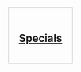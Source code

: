 <!DOCTYPE html>
<html lang="en">
<head>
  <meta charset="UTF-8">
  <meta name="viewport" content="width=device-width, initial-scale=1.0">
  <title>Restaurant</title>
  <style>
    /* Add your CSS styles here */
    .container { margin: 0 auto; max-width: 960px; }
    .tile { border: 1px solid #ccc; padding: 20px; text-align: center; }
    .row { display: flex; justify-content: space-around; }
  </style>
  <script src="js/jquery.min.js"></script>
  <script src="js/ajax-utils.js"></script>
</head>
<body>
  <div id="main-content">
    <div class="container">
      <div class="row">
        <div class="col-lg-4 col-md-6 col-sm-12">
          <a href="#" id="specialsTile" onclick="$dc.loadMenuItems('{{randomCategoryShortName}}');">
            <div class="tile">
              <h2>Specials</h2>
            </div>
          </a>
        </div>
        <!-- Other tiles for Menu and Map can be added here -->
      </div>
    </div>
  </div>

  <script>
    $(function () {
      $("#navbarToggle").blur(function (event) {
        var screenWidth = window.innerWidth;
        if (screenWidth < 768) {
          $("#collapsable-nav").collapse('hide');
        }
      });

      var categoryShortNames = ["L", "D", "SP", "S", "B"];

      function getRandomCategoryShortName() {
        var randomIndex = Math.floor(Math.random() * categoryShortNames.length);
        return categoryShortNames[randomIndex];
      }

      var originalSpecialsTileContent = $("#specialsTile").html();

      $("#specialsTile").click(function (event) {
        event.preventDefault();
        var randomCategoryShortName = getRandomCategoryShortName();
        var newSpecialsTileContent = originalSpecialsTileContent.replace("{{randomCategoryShortName}}", randomCategoryShortName);
        $("#specialsTile").html(newSpecialsTileContent);
        $("#specialsTile a").click();
      });
    });

    (function (global) {
      var dc = {};
      var homeHtml = "snippets/home-snippet.html";

      var insertHtml = function (selector, html) {
        var targetElem = document.querySelector(selector);
        targetElem.innerHTML = html;
      };

      var showLoading = function (selector) {
        var html = "<div class='text-center'>";
        html += "<img src='images/ajax-loader.gif'></div>";
        insertHtml(selector, html);
      };

      var insertProperty = function (string, propName, propValue) {
        var propToReplace = "{{" + propName + "}}";
        string = string.replace(new RegExp(propToReplace, "g"), propValue);
        return string;
      };

      document.addEventListener("DOMContentLoaded", function (event) {
        showLoading("#main-content");
        $ajaxUtils.sendGetRequest(homeHtml, function (responseText) {
          document.querySelector("#main-content").innerHTML = responseText;
        }, false);
      });

      global.$dc = dc;
    })(window);
  </script>
</body>
</html>
